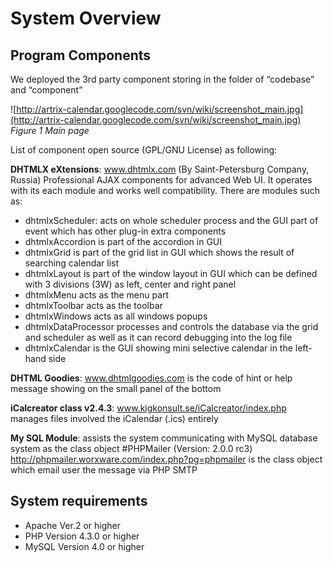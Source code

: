 # System Overview #
## Program Components ##

 We deployed the 3rd party component storing in the folder of “codebase” and “component”

![http://artrix-calendar.googlecode.com/svn/wiki/screenshot_main.jpg](http://artrix-calendar.googlecode.com/svn/wiki/screenshot_main.jpg)
_Figure 1 Main page_


List of component open source (GPL/GNU License) as following:

**DHTMLX eXtensions**: www.dhtmlx.com (By Saint-Petersburg Company, Russia) Professional  AJAX components for advanced Web UI.
It operates with its each module and works well compatibility. There are modules such as:

  * dhtmlxScheduler: acts on whole scheduler process and the GUI part of event which has other plug-in extra components
  * dhtmlxAccordion is part of the accordion in GUI
  * dhtmlxGrid  is part of the grid list in GUI which shows the result of searching calendar list
  * dhtmlxLayout is part of the window layout in GUI which can be defined with 3 divisions (3W) as left, center and right panel
  * dhtmlxMenu acts as the menu part
  * dhtmlxToolbar acts as the toolbar
  * dhtmlxWindows acts as all windows popups
  * dhtmlxDataProcessor processes and controls the database via the grid and scheduler as well as it can record debugging into the log file
  * dhtmlxCalendar is the GUI  showing mini selective calendar in the left-hand side

**DHTML Goodies**: www.dhtmlgoodies.com is the code of hint or help message showing on the small panel of the bottom

**iCalcreator class v2.4.3**: www.kigkonsult.se/iCalcreator/index.php manages files involved the iCalendar (.ics) entirely

**My SQL Module**: assists the system communicating with MySQL database system as the class object
#PHPMailer (Version: 2.0.0 rc3) http://phpmailer.worxware.com/index.php?pg=phpmailer    is the class object which email user the message via PHP SMTP

## System requirements ##
  * Apache Ver.2 or higher
  * PHP Version 4.3.0 or higher
  * MySQL Version 4.0 or higher